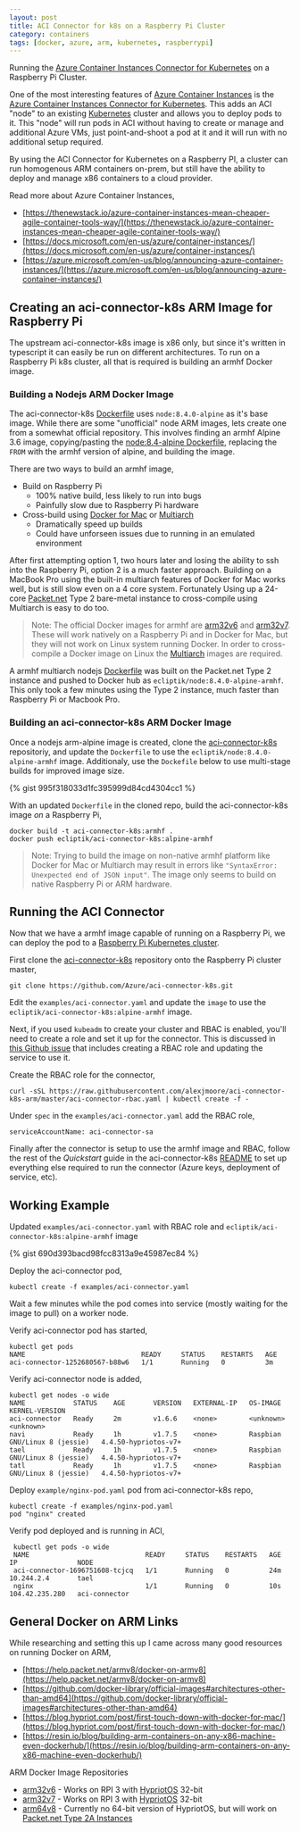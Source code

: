 ```yaml
---
layout: post
title: ACI Connector for k8s on a Raspberry Pi Cluster
category: containers
tags: [docker, azure, arm, kubernetes, raspberrypi]
---
```


Running the [Azure Container Instances Connector for Kubernetes](https://github.com/azure/aci-connector-k8s) on a Raspberry Pi Cluster.

One of the most interesting features of [Azure Container Instances](https://docs.microsoft.com/en-us/azure/container-instances/) is the [Azure Container Instances Connector for Kubernetes](https://github.com/azure/aci-connector-k8s). This adds an ACI "node" to an existing [Kubernetes](https://kubernetes.io) cluster and allows you to deploy pods to it. This "node" will run pods in ACI without having to create or manage and additional Azure VMs, just point-and-shoot a pod at it and it will run with no additional setup required.

By using the ACI Connector for Kubernetes on a Raspberry PI, a cluster can run homogenous ARM containers on-prem, but still have the ability to deploy and manage x86 containers to a cloud provider.

Read more about Azure Container Instances,
- [https://thenewstack.io/azure-container-instances-mean-cheaper-agile-container-tools-way/](https://thenewstack.io/azure-container-instances-mean-cheaper-agile-container-tools-way/)
- [https://docs.microsoft.com/en-us/azure/container-instances/](https://docs.microsoft.com/en-us/azure/container-instances/)
- [https://azure.microsoft.com/en-us/blog/announcing-azure-container-instances/](https://azure.microsoft.com/en-us/blog/announcing-azure-container-instances/)

## Creating an aci-connector-k8s ARM Image for Raspberry Pi
The upstream aci-connector-k8s image is x86 only, but since it's written in typescript it can easily be run on different architectures. To run on a Raspberry Pi k8s cluster, all that is required is building an armhf Docker image.

### Building a Nodejs ARM Docker Image
The aci-connector-k8s [Dockerfile](https://github.com/Azure/aci-connector-k8s/blob/master/Dockerfile) uses `node:8.4.0-alpine` as it's base image. While there are some "unofficial" node ARM images, lets create one from a somewhat official repository. This involves finding an armhf Alpine 3.6 image, copying/pasting the [node:8.4-alpine Dockerfile](https://github.com/nodejs/docker-node/blob/17c50cb300581280805a4183524fbf57840f3a7e/8.4/alpine/Dockerfile), replacing the `FROM` with the armhf version of alpine, and building the image.

There are two ways to build an armhf image,

- Build on Raspberry Pi
  - 100% native build, less likely to run into bugs
  - Painfully slow due to Raspberry Pi hardware
- Cross-build using [Docker for Mac](https://docs.docker.com/docker-for-mac/multi-arch/) or [Multiarch](https://github.com/multiarch)
  - Dramatically speed up builds
  - Could have unforseen issues due to running in an emulated environment

After first attempting option 1, two hours later and losing the ability to ssh into the Raspberry Pi, option 2 is a much faster approach. Building on a MacBook Pro using the built-in multiarch features of Docker for Mac works well, but is still slow even on a 4 core system. Fortunately Using up a 24-core [Packet.net](https://www.packet.net) Type 2 bare-metal instance to cross-compile using Multiarch is easy to do too.

> Note: The official Docker images for armhf are [arm32v6](https://hub.docker.com/r/arm32v6/) and [arm32v7](https://hub.docker.com/r/arm32v7/). These will work natively on a Raspberry Pi and in Docker for Mac, but they will not work on Linux system running Docker. In order to cross-compile a Docker image on Linux the [Multiarch](https://github.com/multiarch) images are required.

A armhf multiarch nodejs [Dockerfile](https://github.com/ecliptik/dockerfiles/blob/master/node/Dockerfile.alpine.armhf) was built on the Packet.net Type 2 instance and pushed to Docker hub as `ecliptik/node:8.4.0-alpine-armhf`. This only took a few minutes using the Type 2 instance, much faster than Raspberry Pi or Macbook Pro.

### Building an aci-connector-k8s ARM Docker Image
Once a nodejs arm-alpine image is created, clone the [aci-connector-k8s](https://github.com/Azure/aci-connector-k8s) repositoriy, and update the `Dockerfile` to use the `ecliptik/node:8.4.0-alpine-armhf` image. Additionaly, use the `Dockefile` below to use multi-stage builds for improved image size.

{% gist 995f318033d1fc395999d84cd4304cc1 %}

With an updated `Dockerfile` in the cloned repo, build the aci-connector-k8s image _on_ a Raspberry Pi,

```shell
docker build -t aci-connector-k8s:armhf .
docker push ecliptik/aci-connector-k8s:alpine-armhf
```

> Note: Trying to build the image on non-native armhf platform like Docker for Mac or Multiarch may result in errors like `"SyntaxError: Unexpected end of JSON input"`. The image only seems to build on native Raspberry Pi or ARM hardware.

## Running the ACI Connector
Now that we have a armhf image capable of running on a Raspberry Pi, we can deploy the pod to a [Raspberry Pi Kubernetes cluster](http://www.ecliptik.com/Raspberry-Pi-Kubernetes-Cluster/).

First clone the [aci-connector-k8s](https://github.com/Azure/aci-connector-k8s) repository onto the Raspberry Pi cluster master,

```shell
git clone https://github.com/Azure/aci-connector-k8s.git
```

Edit the `examples/aci-connector.yaml` and update the `image` to use the `ecliptik/aci-connector-k8s:alpine-armhf` image.

Next, if you used `kubeadm` to create your cluster and RBAC is enabled, you'll need to create a role and set it up for the connector. This is discussed in [this Github issue](https://github.com/Azure/aci-connector-k8s/issues/26#issuecomment-326809041) that includes creating a RBAC role and updating the service to use it.

Create the RBAC role for the connector,

```shell
curl -sSL https://raw.githubusercontent.com/alexjmoore/aci-connector-k8s-arm/master/aci-connector-rbac.yaml | kubectl create -f -
```

Under `spec` in the `examples/aci-connector.yaml` add the RBAC role,

```shell
serviceAccountName: aci-connector-sa
```

Finally after the connector is setup to use the armhf image and RBAC, follow the rest of the _Quickstart_ guide in the aci-connector-k8s [README](https://github.com/Azure/aci-connector-k8s/blob/master/README.md) to set up everything else required to run the connector (Azure keys, deployment of service, etc).

## Working Example

Updated `examples/aci-connector.yaml` with RBAC role and `ecliptik/aci-connector-k8s:alpine-armhf` image

{% gist 690d393bacd98fcc8313a9e45987ec84 %}

Deploy the aci-connector pod,

```shell
kubectl create -f examples/aci-connector.yaml
```

Wait a few minutes while the pod comes into service (mostly waiting for the image to pull) on a worker node.

Verify aci-connector pod has started,

```shell
kubectl get pods
NAME                             READY     STATUS    RESTARTS   AGE
aci-connector-1252680567-b88w6   1/1       Running   0          3m
```

Verify aci-connector node is added,

```shell
kubectl get nodes -o wide
NAME            STATUS    AGE       VERSION   EXTERNAL-IP   OS-IMAGE                        KERNEL-VERSION
aci-connector   Ready     2m        v1.6.6    <none>        <unknown>                       <unknown>
navi            Ready     1h        v1.7.5    <none>        Raspbian GNU/Linux 8 (jessie)   4.4.50-hypriotos-v7+
tael            Ready     1h        v1.7.5    <none>        Raspbian GNU/Linux 8 (jessie)   4.4.50-hypriotos-v7+
tatl            Ready     1h        v1.7.5    <none>        Raspbian GNU/Linux 8 (jessie)   4.4.50-hypriotos-v7+
```

Deploy `example/nginx-pod.yaml` pod from aci-connector-k8s repo,

```shell
kubectl create -f examples/nginx-pod.yaml
pod "nginx" created
```

Verify pod deployed and is running in ACI,

```shell
 kubectl get pods -o wide
 NAME                             READY     STATUS    RESTARTS   AGE       IP               NODE
 aci-connector-1696751608-tcjcq   1/1       Running   0          24m       10.244.2.4       tael
 nginx                            1/1       Running   0          10s       104.42.235.280   aci-connector
```

## General Docker on ARM Links
While researching and setting this up I came across many good resources on running Docker on ARM,

- [https://help.packet.net/armv8/docker-on-armv8](https://help.packet.net/armv8/docker-on-armv8)
- [https://github.com/docker-library/official-images#architectures-other-than-amd64](https://github.com/docker-library/official-images#architectures-other-than-amd64)
- [https://blog.hypriot.com/post/first-touch-down-with-docker-for-mac/](https://blog.hypriot.com/post/first-touch-down-with-docker-for-mac/)
- [https://resin.io/blog/building-arm-containers-on-any-x86-machine-even-dockerhub/](https://resin.io/blog/building-arm-containers-on-any-x86-machine-even-dockerhub/)

ARM Docker Image Repositories
- [arm32v6](https://hub.docker.com/u/arm32v6/) - Works on RPI 3 with [HypriotOS](https://blog.hypriot.com/downloads/) 32-bit
- [arm32v7](https://hub.docker.com/u/arm32v7/) - Works on RPI 3 with [HypriotOS](https://blog.hypriot.com/downloads/) 32-bit
- [arm64v8](https://hub.docker.com/u/arm64v8/) - Currently no 64-bit version of HypriotOS, but will work on [Packet.net Type 2A Instances](https://www.packet.net/bare-metal/servers/type-2a/)
